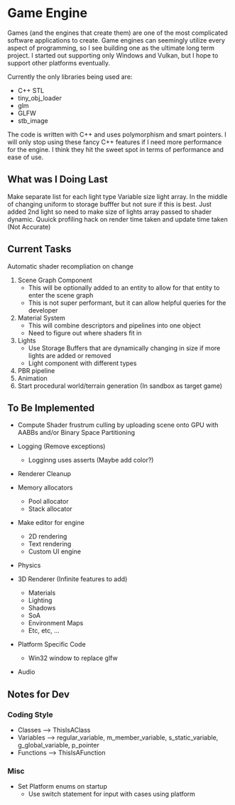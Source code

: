 # Game Engine
Games (and the engines that create them) are one of the most complicated software applications to create.
Game engines can seemingly utilize every aspect of programming, so I see building one as the ultimate long term project.
I started out supporting only Windows and Vulkan, but I hope to support other platforms eventually.

Currently the only libraries being used are:
* C++ STL
* tiny_obj_loader
* glm
* GLFW
* stb_image

The code is written with C++ and uses polymorphism and smart pointers.
I will only stop using these fancy C++ features if I need more performance for the engine.
I think they hit the sweet spot in terms of performance and ease of use.

## What was I Doing Last
Make separate list for each light type
Variable size light array. In the middle of changing uniform to storage bufffer but not sure if this is best.
Just added 2nd light so need to make size of lights array passed to shader dynamic.
Quuick profiling hack on render time taken and update time taken (Not Accurate)

## Current Tasks
Automatic shader recompliation on change
1. Scene Graph Component
    - This will be optionally added to an entity to allow for that entity to enter the scene graph
    - This is not super performant, but it can allow helpful queries for the developer
2. Material System
    - This will combine descriptors and pipelines into one object
    - Need to figure out where shaders fit in
3. Lights
    - Use Storage Buffers that are dynamically changing in size if more lights are added or removed
    - Light component with different types
4. PBR pipeline
5. Animation
6. Start procedural world/terrain generation (In sandbox as target game)

## To Be Implemented
* Compute Shader frustrum culling by uploading scene onto GPU with AABBs and/or Binary Space Partitioning
* Logging (Remove exceptions)
	* Logginng uses asserts (Maybe add color?)
* Renderer Cleanup
* Memory allocators
	* Pool allocator
	* Stack allocator
* Make editor for engine
	* 2D rendering
	* Text rendering
	* Custom UI engine
* Physics
* 3D Renderer (Infinite features to add)
	* Materials
	* Lighting
	* Shadows
	* SoA
	* Environment Maps
	* Etc, etc, ...

* Platform Specific Code
	* Win32 window to replace glfw
* Audio

## Notes for Dev
### Coding Style
* Classes --> ThisIsAClass
* Variables --> regular_variable, m_member_variable, s_static_variable, g_global_variable, p_pointer
* Functions --> ThisIsAFunction

### Misc
* Set Platform enums on startup
	* Use switch statement for input with cases using platform
